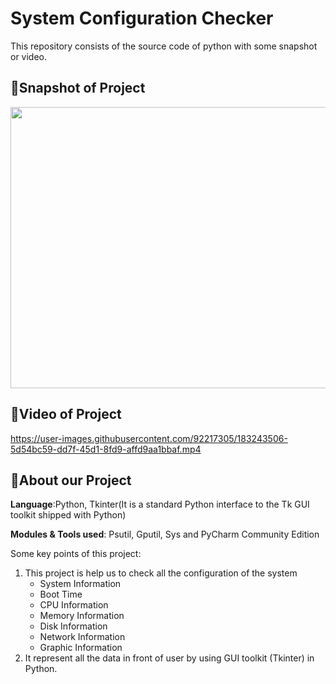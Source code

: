 # System Configuration Checker
This repository consists of the source code of python with some snapshot or video.

## 📸Snapshot of Project
<img src="https://user-images.githubusercontent.com/92217305/183237916-00048971-40be-45a1-b350-186aed9c1442.jpg" width="800" height="450" />

## 🎥Video of Project

https://user-images.githubusercontent.com/92217305/183243506-5d54bc59-dd7f-45d1-8fd9-affd9aa1bbaf.mp4


## 👋About our Project

**Language**:Python, Tkinter(It is a standard Python interface to the Tk GUI toolkit shipped with Python)

**Modules & Tools used**: Psutil, Gputil, Sys and PyCharm Community Edition

Some key points of this project:

1. This project is help us to check all the configuration of the system
    - System Information
    - Boot Time
    - CPU Information
    - Memory Information
    - Disk Information
    - Network Information
    - Graphic Information
2. It represent all the data in front of user by using GUI toolkit (Tkinter) in Python.
